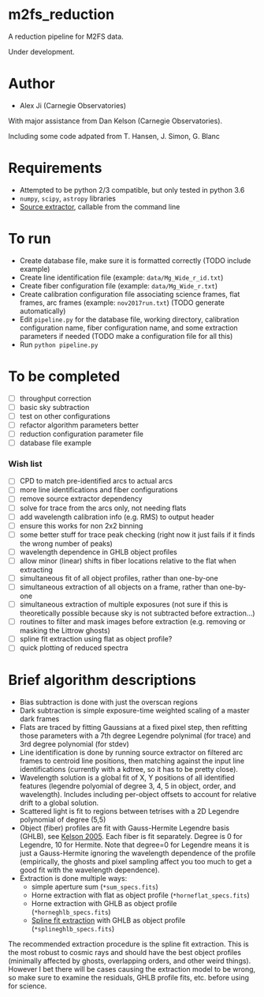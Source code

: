 # m2fs_reduction
A reduction pipeline for M2FS data.

Under development.

# Author
* Alex Ji (Carnegie Observatories)

With major assistance from Dan Kelson (Carnegie Observatories).

Including some code adpated from T. Hansen, J. Simon, G. Blanc

# Requirements
* Attempted to be python 2/3 compatible, but only tested in python 3.6
* `numpy`, `scipy`, `astropy` libraries
* [Source extractor](https://www.astromatic.net/software/sextractor), callable from the command line

# To run
* Create database file, make sure it is formatted correctly (TODO include example)
* Create line identification file (example: `data/Mg_Wide_r_id.txt`)
* Create fiber configuration file (example: `data/Mg_Wide_r.txt`)
* Create calibration configuration file associating science frames, flat frames, arc frames (example: `nov2017run.txt`) (TODO generate automatically) 
* Edit `pipeline.py` for the database file, working directory, calibration configuration name, fiber configuration name, and some extraction parameters if needed (TODO make a configuration file for all this)
* Run `python pipeline.py`

# To be completed
- [ ] throughput correction
- [ ] basic sky subtraction
- [ ] test on other configurations
- [ ] refactor algorithm parameters better
- [ ] reduction configuration parameter file
- [ ] database file example

### Wish list
- [ ] CPD to match pre-identified arcs to actual arcs
- [ ] more line identifications and fiber configurations
- [ ] remove source extractor dependency
- [ ] solve for trace from the arcs only, not needing flats
- [ ] add wavelength calibration info (e.g. RMS) to output header
- [ ] ensure this works for non 2x2 binning
- [ ] some better stuff for trace peak checking (right now it just fails if it finds the wrong number of peaks)
- [ ] wavelength dependence in GHLB object profiles
- [ ] allow minor (linear) shifts in fiber locations relative to the flat when extracting
- [ ] simultaneous fit of all object profiles, rather than one-by-one
- [ ] simultaneous extraction of all objects on a frame, rather than one-by-one
- [ ] simultaneous extraction of multiple exposures (not sure if this is theoretically possible because sky is not subtracted before extraction...)
- [ ] routines to filter and mask images before extraction (e.g. removing or masking the Littrow ghosts)
- [ ] spline fit extraction using flat as object profile?
- [ ] quick plotting of reduced spectra

# Brief algorithm descriptions
* Bias subtraction is done with just the overscan regions
* Dark subtraction is simple exposure-time weighted scaling of a master dark frames
* Flats are traced by fitting Gaussians at a fixed pixel step, then refitting those parameters with a 7th degree Legendre polynimal (for trace) and 3rd degree polynomial (for stdev)
* Line identification is done by running source extractor on filtered arc frames to centroid line positions, then matching against the input line identifications (currently with a kdtree, so it has to be pretty close).
* Wavelength solution is a global fit of X, Y positions of all identified features (legendre polyomial of degree 3, 4, 5 in object, order, and wavelength). Includes including per-object offsets to account for relative drift to a global solution.
* Scattered light is fit to regions between tetrises with a 2D Legendre polynomial of degree (5,5)
* Object (fiber) profiles are fit with Gauss-Hermite Legendre basis (GHLB), see [Kelson 2005](http://code.obs.carnegiescience.edu/Algorithms/ghlb/view). Each fiber is fit separately. Degree is 0 for Legendre, 10 for Hermite. Note that degree=0 for Legendre means it is just a Gauss-Hermite ignoring the wavelength dependence of the profile (empirically, the ghosts and pixel sampling affect you too much to get a good fit with the wavelength dependence).
* Extraction is done multiple ways:
  * simple aperture sum (`*sum_specs.fits`)
  * Horne extraction with flat as object profile (`*horneflat_specs.fits`)
  * Horne extraction with GHLB as object profile (`*horneghlb_specs.fits`)
  * [Spline fit extraction](http://code.obs.carnegiescience.edu/Algorithms/ghlb/view) with GHLB as object profile (`*splineghlb_specs.fits`)

The recommended extraction procedure is the spline fit extraction. This is the most robust to cosmic rays and should have the best object profiles (minimally affected by ghosts, overlapping orders, and other weird things).
However I bet there will be cases causing the extraction model to be wrong, so make sure to examine the residuals, GHLB profile fits, etc. before using for science.
